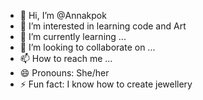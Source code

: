 - 👋 Hi, I’m @Annakpok
- 👀 I’m interested in learning code and Art
- 🌱 I’m currently learning ...
- 💞️ I’m looking to collaborate on ...
- 📫 How to reach me ...
- 😄 Pronouns: She/her
- ⚡ Fun fact: I know how to create jewellery

<!---
Annakpok/Annakpok is a ✨ special ✨ repository because its `README.md` (this file) appears on your GitHub profile.
You can click the Preview link to take a look at your changes.
--->
